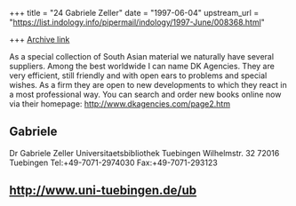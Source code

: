 +++
title = "24 Gabriele Zeller"
date = "1997-06-04"
upstream_url = "https://list.indology.info/pipermail/indology/1997-June/008368.html"

+++
[Archive link](https://list.indology.info/pipermail/indology/1997-June/008368.html)

As a special collection of South Asian material we naturally have 
several suppliers. Among the best worldwide I can name DK Agencies. 
They are very efficient, still friendly and with open ears to 
problems and special wishes. As a firm they are open to new 
developments to which they react in a most professional way. You can 
search and order new books online now via their homepage:
http://www.dkagencies.com/page2.htm

Gabriele
----------------------------------------------------------
Dr Gabriele Zeller
Universitaetsbibliothek Tuebingen
Wilhelmstr. 32
72016 Tuebingen
Tel:+49-7071-2974030
Fax:+49-7071-293123

http://www.uni-tuebingen.de/ub
----------------------------------------------------------




